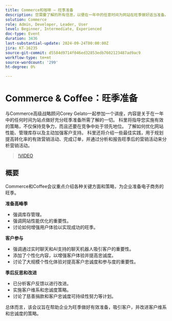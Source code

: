 ```yaml
---
title: Commerce和咖啡 — 旺季准备
description: 您需要了解的所有信息，以便在一年中的任意时间为网站在旺季做好适当准备。 有效的战略，不仅要保持竞争力，还要在竞争中处于领先地位。 了解如何优化网站性能、管理库存以及主动加强客户支持。 科里还将介绍一些最佳实践，用于规划提高转化率的有效营销活动、完成订单，并通过分析和报告旺季后的营销活动来分析营销活动。
solution: Commerce
role: Admin, Developer, Leader, User
level: Beginner, Intermediate, Experienced
doc-type: Event
duration: 3436
last-substantial-update: 2024-09-24T00:00:00Z
jira: KT-16235
source-git-commit: d5584d9714f046ed32853edb7602123487ad9ac9
workflow-type: tm+mt
source-wordcount: '299'
ht-degree: 0%

---
```



# Commerce &amp; Coffee：旺季准备

与Commerce高级战略顾问Corey Gelato一起参加一个讲座，内容是关于在一年中的任何时间为站点做好充分旺季准备所需了解的一切。 科里将指导您实施有效的策略，不仅保持竞争力，而且还要在竞争中处于领先地位。 了解如何优化网站性能、管理库存以及主动加强客户支持。 科里还将介绍一些最佳实践，用于规划提高转化率的有效营销活动、完成订单，并通过分析和报告旺季后的营销活动来分析营销活动。

>[!VIDEO](https://video.tv.adobe.com/v/3434700/?learn=on)

## 概要

Commerce和Coffee会议重点介绍各种关键方面和策略，为企业准备电子商务的旺季。

**准备高峰季**

* 强调库存管理。
* 强调网站性能优化的重要性。
* 讨论如何增强用户体验以实现成功的旺季。

**客户参与**

* 强调通过实时聊天和AI支持的聊天机器人吸引客户的重要性。
* 添加了个性化内容，以增强客户体验并提高忠诚度。
* 讨论了大规模个性化体验对提高客户忠诚度和参与度的重要性。

**季后反思和改进**

* 已分析客户反馈以进行改进。
* 实施客户维系和忠诚度策略。
* 讨论了慈善捐款和客户忠诚度可持续性努力等计划。

总体而言，该会议旨在帮助企业为旺季做好有效准备，吸引客户，并改进客户维系和忠诚度的策略。